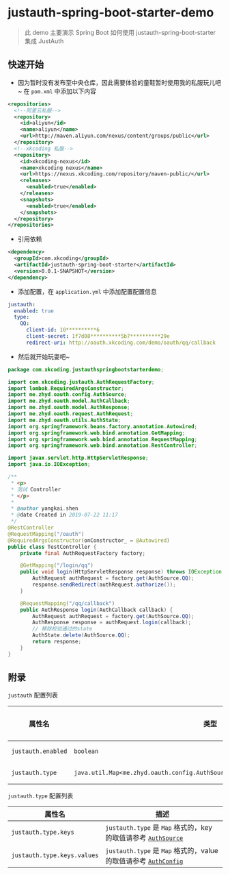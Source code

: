 # justauth-spring-boot-starter-demo

> 此 demo 主要演示 Spring Boot 如何使用 justauth-spring-boot-starter 集成 JustAuth

## 快速开始

- 因为暂时没有发布至中央仓库，因此需要体验的童鞋暂时使用我的私服玩儿吧~ 在 `pom.xml` 中添加以下内容

```xml
<repositories>
  <!--阿里云私服-->
  <repository>
    <id>aliyun</id>
    <name>aliyun</name>
    <url>http://maven.aliyun.com/nexus/content/groups/public</url>
  </repository>
  <!--xkcoding 私服-->
  <repository>
    <id>xkcoding-nexus</id>
    <name>xkcoding nexus</name>
    <url>https://nexus.xkcoding.com/repository/maven-public/</url>
    <releases>
      <enabled>true</enabled>
    </releases>
    <snapshots>
      <enabled>true</enabled>
    </snapshots>
  </repository>
</repositories>
```

- 引用依赖

```xml
<dependency>
  <groupId>com.xkcoding</groupId>
  <artifactId>justauth-spring-boot-starter</artifactId>
  <version>0.0.1-SNAPSHOT</version>
</dependency>
```

- 添加配置，在 `application.yml` 中添加配置配置信息

```yaml
justauth:
  enabled: true
  type:
    QQ:
      client-id: 10**********6
      client-secret: 1f7d08**********5b7**********29e
      redirect-uri: http://oauth.xkcoding.com/demo/oauth/qq/callback
```

- 然后就开始玩耍吧~

```java
package com.xkcoding.justauthspringbootstarterdemo;

import com.xkcoding.justauth.AuthRequestFactory;
import lombok.RequiredArgsConstructor;
import me.zhyd.oauth.config.AuthSource;
import me.zhyd.oauth.model.AuthCallback;
import me.zhyd.oauth.model.AuthResponse;
import me.zhyd.oauth.request.AuthRequest;
import me.zhyd.oauth.utils.AuthState;
import org.springframework.beans.factory.annotation.Autowired;
import org.springframework.web.bind.annotation.GetMapping;
import org.springframework.web.bind.annotation.RequestMapping;
import org.springframework.web.bind.annotation.RestController;

import javax.servlet.http.HttpServletResponse;
import java.io.IOException;

/**
 * <p>
 * 测试 Controller
 * </p>
 *
 * @author yangkai.shen
 * @date Created in 2019-07-22 11:17
 */
@RestController
@RequestMapping("/oauth")
@RequiredArgsConstructor(onConstructor_ = @Autowired)
public class TestController {
    private final AuthRequestFactory factory;

    @GetMapping("/login/qq")
    public void login(HttpServletResponse response) throws IOException {
        AuthRequest authRequest = factory.get(AuthSource.QQ);
        response.sendRedirect(authRequest.authorize());
    }

    @RequestMapping("/qq/callback")
    public AuthResponse login(AuthCallback callback) {
        AuthRequest authRequest = factory.get(AuthSource.QQ);
        AuthResponse response = authRequest.login(callback);
        // 移除校验通过的state
        AuthState.delete(AuthSource.QQ);
        return response;
    }
}
```

## 附录

`justauth` 配置列表

| 属性名             | 类型                                                         | 默认值 | 可选项     | 描述              |
| ------------------ | ------------------------------------------------------------ | ------ | ---------- | ----------------- |
| `justauth.enabled` | `boolean`                                                    | true   | true/false | 是否启用 JustAuth |
| `justauth.type`    | `java.util.Map<me.zhyd.oauth.config.AuthSource,me.zhyd.oauth.config.AuthConfig>` | 无     |            | JustAuth 配置     |

`justauth.type` 配置列表

| 属性名                      | 描述                                                         |
| --------------------------- | ------------------------------------------------------------ |
| `justauth.type.keys`        | `justauth.type` 是 `Map` 格式的，key 的取值请参考 [`AuthSource`](https://github.com/zhangyd-c/JustAuth/blob/master/src/main/java/me/zhyd/oauth/config/AuthSource.java) |
| `justauth.type.keys.values` | `justauth.type` 是 `Map` 格式的，value 的取值请参考 [`AuthConfig`](https://github.com/zhangyd-c/JustAuth/blob/master/src/main/java/me/zhyd/oauth/config/AuthConfig.java) |

